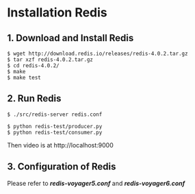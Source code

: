 # Installation Redis

## 1. Download and Install Redis

```
$ wget http://download.redis.io/releases/redis-4.0.2.tar.gz
$ tar xzf redis-4.0.2.tar.gz 
$ cd redis-4.0.2/
$ make
$ make test 
```

## 2. Run Redis
```
$ ./src/redis-server redis.conf

$ python redis-test/producer.py
$ python redis-test/consumer.py
```
Then video is at http://localhost:9000

## 3. Configuration of Redis 

Please refer to ***redis-voyager5.conf*** and ***redis-voyager6.conf***

